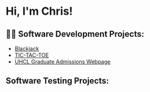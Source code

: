 <h1>Hi, I'm Chris!</h1>

<h2>👨‍💻 Software Development Projects:</h2>

  - [Blackjack](https://github.com/Chrisalaniz/Blackjack)
  - [TIC-TAC-TOE](https://github.com/Chrisalaniz/TIC-TAC-TOE)
  - [UHCL Graduate Admissions Webpage](https://github.com/Chrisalaniz/UHCL-Graduate-Admissions-Webpage)

<h2>Software Testing Projects:</h2>

